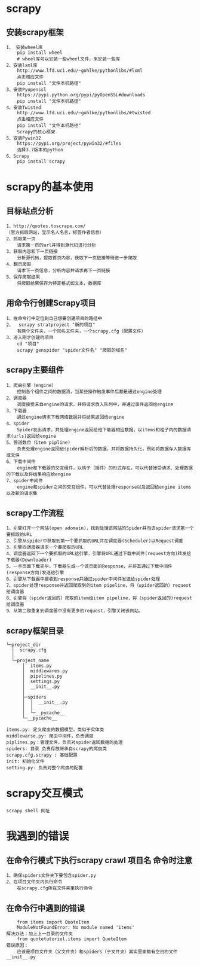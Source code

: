 # scrapy

## 安装scrapy框架
	1、 安装wheel库
		pip install wheel
		# wheel库可以安装一些wheel文件，来安装一些库
	2、安装lxml库
		http://www.lfd.uci.edu/~gohlke/pythonlibs/#lxml
		点击相应文件
		pip install "文件本机路径"
	3、安装Pyopenssl
		https://pypi.python.org/pypi/pyOpenSSL#downloads
		pip install "文件本机路径"
	4、安装Twisted
		http://www.lfd.uci.edu/~gohlke/pythonlibs/#twisted
		点击相应文件
		pip install "文件本机路径"
		Scrapy的核心框架
	5、安装Pywin32 
		https://pypi.org/project/pywin32/#files
		选择3.7版本的python
	6、Scrapy
		pip install scrapy


# scrapy的基本使用

## 目标站点分析
	1、http://quotes.toscrape.com/
	（官方抓取网站，显示名人名言，标签作者信息）
	2、抓取第一页
		请求第一页的url并得到源代码进行分析
	3、获取内容和下一页链接
		分析源代码，提取首页内容，获取下一页链接等待进一步爬取
	4、翻页爬取
		请求下一页信息，分析内容并请求再下一页链接
	5、保存爬取结果
		将爬取结果保存为特定格式如文本，数据库
		
## 用命令行创建Scrapy项目
	1、在命令行中定位到自己想要创建项目的路径中
	2、	scrapy stratproject "新的项目"
		有两个文件夹，一个同名文件夹，一个scrapy.cfg（配置文件）
	3、进入刚才创建的项目
		cd "项目"
		scrapy genspider "spider文件名" "爬取的域名"


## scrapy主要组件
	1、爬虫引擎（engine）
		控制各个组件之间的数据流，当某些操作触发事件后都是通过engine处理
	2、调度器
		调度接受来自engine的请求，并将请求放入队列中，并通过事件返回给engine
	3、下载器
		通过engine请求下载网络数据并将结果返回给engine
	4、spider
		Spider发出请求，并处理engine返回给他下载器相应数据，以items和柜子内的数据请求(urls)返回给engine
	5、管道数目（item pipline)
		负责处理engine返回给spider解析后的数据，并将数据持久化，例如将数据存入数据库或文件
	6、下载中间件
		engine和下载器的交互组件，以钩子（插件）的形式存在，可以代替接受请求、处理数据的下载以及将结果响应给engine
	7、spider中间件
		engine和spider之间的交互组件，可以代替处理response以及返回给engine items以及新的请求集


## scrapy工作流程
	1、引擎打开一个网站(open adomain)，找到处理该网站的Spider并向该spider请求第一个要抓取的URL
	2、引擎从spider中获取到第一个要抓取的URL并在调度器(Scheduler)以Request调度
	3、引擎向调度器请求一个要爬取的URL
	4、调度器返回下一个要抓取的URL给引擎，引擎将URL通过下载中间件(request方向)转发给下载器(Downloader)
	5、一旦页面下载完毕，下载器生成一个该页面的Response，并将其通过下载中间件(response方向)发送给引擎
	6、引擎从下载器中接收到response并通过spider中间件发送给spider处理
	7、spider处理response并返回爬取到的item pipeline，将（spider返回的）request给调度器
	8、引擎将（spider返回的）爬取的item给item pipeline，将（spider返回的)request给调度器
	9、从第二部重复到调度器中没有更多的request，引擎关闭该网站。


## scrapy框架目录
	└─project_dir
	  │  scrapy.cfg
	  │
	  └─project_name
	      │  items.py
	      │  middlewares.py
	      │  pipelines.py
	      │  settings.py
	      │  __init__.py
	      │
	      ├─spiders
	      │  │  __init__.py
	      │  │
	      │  └─__pycache__
	      └─__pycache__

	items.py: 定义爬虫的数据模型，类似于实体类
	middlewarse.py: 爬虫中间件，负责调度
	piplines.py：管理文件，负责对spider返回数据的处理
	spiders: 目录 负责存放继承自scrapy的爬虫类
	scrapy.cfg.scrapy : 基础配置
	init: 初始化文件
	setting.py: 负责对整个爬虫的配置


# scrapy交互模式
	scrapy shell 网址


# 我遇到的错误

## 在命令行模式下执行scrapy crawl 项目名 命令时注意
	1、确保spiders文件夹下要包含spider.py
	2、在项目文件夹内执行命令
		在scrapy.cfg所在文件夹里执行命令


## 在命令行中遇到的错误
		from items import QuoteItem
		ModuleNotFoundError: No module named 'items'
	解决办法：加上上一目录的文件夹
		from quotetutoriol.items import QuoteItem
	错误原因：
		应该是项目文件夹（父文件夹）和spiders（子文件夹）其实里面都有空白的文件__init__.py

		

